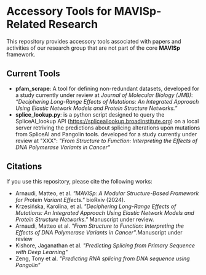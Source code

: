 # Accessory Tools for MAVISp-Related Research  

This repository provides accessory tools associated with papers and activities of our research group that are not part of the core **MAVISp** framework.  

## Current Tools  

- **pfam_scrape**: A tool for defining non-redundant datasets, developed for a study currently under review at *Journal of Molecular Biology (JMB)*:  
  *“Deciphering Long-Range Effects of Mutations: An Integrated Approach Using Elastic Network Models and Protein Structure Networks.”*  
- **splice_lookup.py**: is a python script designed to query the SpliceAI_lookup API (https://spliceailookup.broadinstitute.org) on a local server retriving the predictions about splicing alterations upon mutations from SpliceAI and Pangolin tools. developed for a study currently under review at "XXX":
  *"From Structure to Function: Interpreting the Effects of DNA Polymerase Variants in Cancer"* 
## Citations  

If you use this repository, please cite the following works:  

- Arnaudi, Matteo, et al. *"MAVISp: A Modular Structure-Based Framework for Protein Variant Effects."* bioRxiv (2024).  
- Krzesińska, Karolina, et al. *"Deciphering Long-Range Effects of Mutations: An Integrated Approach Using Elastic Network Models and Protein Structure Networks."* Manuscript under review.
- Arnaudi, Matteo et al. *"From Structure to Function: Interpreting the Effects of DNA Polymerase Variants in Cancer"*.Manuscript under review  
- Kishore, Jaganathan et al. *"Predicting Splicing from Primary Sequence with Deep Learning"*
- Zeng, Tony et al. *"Predicting RNA splicing from DNA sequence using Pangolin"*
